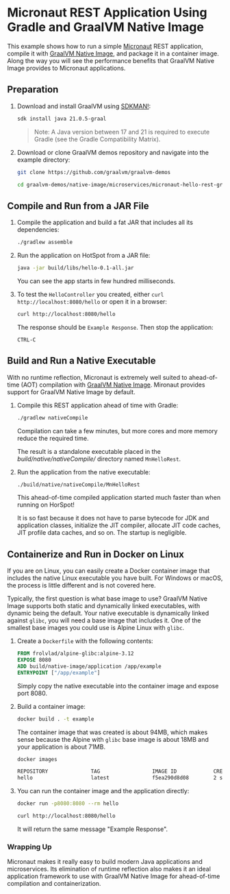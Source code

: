 # Micronaut REST Application Using Gradle and GraalVM Native Image

This example shows how to run a simple [Micronaut](https://micronaut.io/) REST application, compile it with [GraalVM Native Image](https://www.graalvm.org/reference-manual/native-image/), and package it in a container image.
Along the way you will see the performance benefits that GraalVM Native Image provides to Micronaut applications.

## Preparation

1. Download and install GraalVM using [SDKMAN!](https://sdkman.io/):
    ```bash
    sdk install java 21.0.5-graal
    ```
    > Note: A Java version between 17 and 21 is required to execute Gradle (see the Gradle Compatibility Matrix).

2. Download or clone GraalVM demos repository and navigate into the example directory:
    ```bash
    git clone https://github.com/graalvm/graalvm-demos
    ```
    ```bash
    cd graalvm-demos/native-image/microservices/micronaut-hello-rest-gradle
    ```

## Compile and Run from a JAR File

1. Compile the application and build a fat JAR that includes all its dependencies:
    ```bash
    ./gradlew assemble
    ```

2. Run the application on HotSpot from a JAR file:
    ```bash
    java -jar build/libs/hello-0.1-all.jar
    ```
    You can see the app starts in few hundred milliseconds.
    
3. To test the `HelloController` you created, either `curl http://localhost:8080/hello` or open it in a browser:
    ```bash
    curl http://localhost:8080/hello
    ```

    The response should be `Example Response`. 
    Then stop the application:
    ```
    CTRL-C
    ```

## Build and Run a Native Executable

With no runtime reflection, Micronaut is extremely well suited to ahead-of-time (AOT) compilation with [GraalVM Native Image](https://www.graalvm.org/latest/reference-manual/native-image/).
Mironaut provides support for GraalVM Native Image by default.

1. Compile this REST application ahead of time with Gradle:
    ```bash
    ./gradlew nativeCompile
    ```
    
    Compilation can take a few minutes, but more cores and more memory reduce the required time.

    The result is a standalone executable placed in the _build/native/nativeCompile/_ directory named `MnHelloRest`.

2. Run the application from the native executable:
    ```bash
    ./build/native/nativeCompile/MnHelloRest
    ```
    This ahead-of-time compiled application started much faster than when running on HorSpot!

    It is so fast because it does not have to parse bytecode for JDK and application classes, initialize the JIT compiler, allocate JIT code caches, JIT profile data caches, and so on.
    The startup is negligible.

## Containerize and Run in Docker on Linux

If you are on Linux, you can easily create a Docker container image that includes the native Linux executable you have built.
For Windows or macOS, the process is little different and is not covered here.

Typically, the first question is what base image to use? 
GraalVM Native Image supports both static and dynamically linked executables, with dynamic being the default.
Your native executable is dynamically linked against `glibc`, you will need a base image that includes it.
One of the smallest base images you could use is Alpine Linux with `glibc`.

1. Create a `Dockerfile` with the following contents:
    ```Dockerfile
    FROM frolvlad/alpine-glibc:alpine-3.12
    EXPOSE 8080
    ADD build/native-image/application /app/example
    ENTRYPOINT ["/app/example"]
    ```

    Simply copy the native executable into the container image and expose port 8080.

2. Build a container image:
    ```bash
    docker build . -t example
    ```

    The container image that was created is about 94MB, which makes sense because the Alpine with `glibc` base image is about 18MB and your application is about 71MB.
    ```bash
    docker images
    ```
    ```sh
    REPOSITORY              TAG                 IMAGE ID            CREATED             SIZE
    hello                   latest              f5ea290d8d08        2 seconds ago       94.2MB
    ```

3. You can run the container image and the application directly:
    ```bash
    docker run -p8080:8080 --rm hello
    ```
    ```bash
    curl http://localhost:8080/hello
    ```
    It will return the same message "Example Response".

### Wrapping Up

Micronaut makes it really easy to build modern Java applications and microservices.
Its elimination of runtime reflection also makes it an ideal application framework to use with GraalVM Native Image for ahead-of-time compilation and containerization.